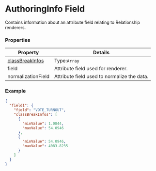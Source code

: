 # AuthoringInfo Field

Contains information about an attribute field relating to Relationship renderers.

### Properties

| Property | Details
| --- | ---
| [classBreakInfos](classBreakInfo_authoringInfo.md) | Type:`Array`
| field | Attribute field used for renderer.
| normalizationField | Attribute field used to normalize the data.


### Example

```json
{
  "field1": {
    "field": "VOTE_TURNOUT",
    "classBreakInfos": [
      {
        "minValue": 1.0844,
        "maxValue": 54.0946
      },
      {
        "minValue": 54.0946,
        "maxValue": 4083.8235
      }
    ]
  }
}
```

